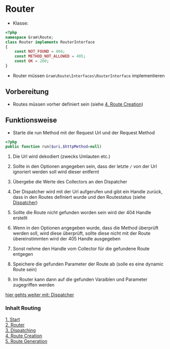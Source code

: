# Router
- Klasse: 
```php
<?php 
namespace Gram\Route;
class Router implements RouterInterface
{
	const NOT_FOUND = 404;
	const METHOD_NOT_ALLOWED = 405;
	const OK = 200;
}
```
- Router müssen ``Gram\Route\Interfaces\RouterInterface`` implementieren

## Vorbereitung
- Routes müssen vorher definiert sein (siehe [4. Route Creation](routeCreation.md))


## Funktionsweise
- Starte die run Method mit der Request Url und der Request Method
````php
<?php
public function run($uri,$httpMethod=null)
````
1. Die Url wird dekodiert (zwecks Umlauten etc.)

2. Sollte in den Optionen angegeben sein, dass der letzte ``/`` von der Url ignoriert werden soll wird dieser entfernt

3. Übergebe die Werte des Collectors an den Dispatcher

4. Der Dispatcher wird mit der Url aufgerufen und gibt ein Handle zurück, dass in den Routes definiert wurde und den Routestatus (siehe [Dispatcher](dispatching.md))

5. Sollte die Route nicht gefunden worden sein wird der 404 Handle erstellt

6. Wenn in den Optionen angegeben wurde, dass die Method überprüft werden soll, wird diese überprüft, sollte diese nicht mit der Route übereinstimmten wird der 405 Handle ausgegeben

7. Sonst nehme den Handle vom Collector für die gefundene Route entgegen

8. Speichere die gefunden Parameter der Route ab (solle es eine dynamic Route sein)

9. Im Router kann dann auf die gefunden Varaiblen und Parameter zugegriffen werden

[hier gehts weiter mit: Dispatcher](dispatching.md)

### Inhalt Routing
[1. Start](index.md) <br>
[2. Router](router.md) <br>
[3. Dispatching](dispatching.md) <br>
[4. Route Creation](routeCreation.md) <br>
[5. Route Generation](routegeneration.md)